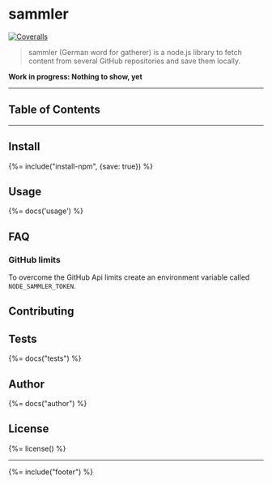 # sammler
[![Coveralls](https://img.shields.io/coveralls/stefanwalther/sammler.svg?style=flat-square)]()

> sammler (German word for gatherer) is a node.js library to fetch content from several GitHub repositories and save them locally.

**Work in progress: Nothing to show, yet**

---
## Table of Contents
<!-- toc -->

---

## Install
{%= include("install-npm", {save: true}) %}

## Usage
{%= docs('usage') %}


## FAQ

### GitHub limits
To overcome the GitHub Api limits create an environment variable called `NODE_SAMMLER_TOKEN`.

## Contributing


## Tests
{%= docs("tests") %}

## Author
{%= docs("author") %}

## License
{%= license() %}

***

{%= include("footer") %}
